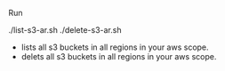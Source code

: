 Run

./list-s3-ar.sh
./delete-s3-ar.sh

- lists all s3 buckets in all regions in your aws scope.
- delets all s3 buckets in all regions in your aws scope.
